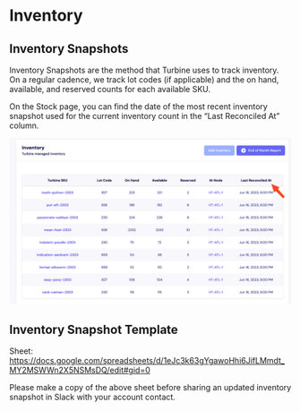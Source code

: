 # Inventory

## Inventory Snapshots 
Inventory Snapshots are the method that Turbine uses to track inventory. On a regular cadence, we track lot codes (if applicable) and the on hand, available, and reserved counts for each available SKU. 

On the Stock page, you can find the date of the most recent inventory snapshot used for the current inventory count in the “Last Reconciled At” column.

![inventory](../../static/img/inventory.png)

## Inventory Snapshot Template

Sheet: https://docs.google.com/spreadsheets/d/1eJc3k63gYgawoHhi6JifLMmdt_MY2MSWWn2X5NSMsDQ/edit#gid=0

Please make a copy of the above sheet before sharing an updated inventory snapshot in Slack with your account contact. 
